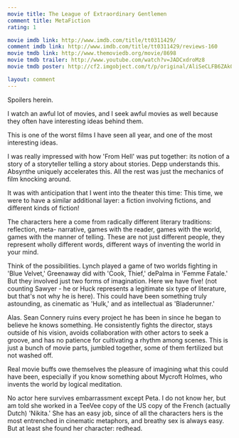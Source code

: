 ```yaml
---
movie title: The League of Extraordinary Gentlemen
comment title: MetaFiction
rating: 1

movie imdb link: http://www.imdb.com/title/tt0311429/
comment imdb link: http://www.imdb.com/title/tt0311429/reviews-160
movie tmdb link: http://www.themoviedb.org/movie/8698
movie tmdb trailer: http://www.youtube.com/watch?v=JADCxdroMz8
movie tmdb poster: http://cf2.imgobject.com/t/p/original/AliSeCLFB6ZAkQIxosr8RAkFf6R.jpg

layout: comment
---
```


Spoilers herein.

I watch an awful lot of movies, and I seek awful movies as well because they often have  interesting ideas behind them.

This is one of the worst films I have seen all year, and one of the most interesting ideas.

I was really impressed with how 'From Hell' was put together: its notion of a story of a  storyteller telling a story about stories. Depp understands this. Absynthe uniquely  accelerates this. All the rest was just the mechanics of film knocking around.

It was with anticipation that I went into the theater this time: This time, we were to have  a similar additional layer: a fiction involving fictions, and different kinds of fiction!

The characters here a come from radically different literary traditions: reflection, meta- narrative, games with the reader, games with the world, games with the manner of  telling. These are not just different people, they represent wholly different words,  different ways of inventing the world in your mind.

Think of the possibilities. Lynch played a game of two worlds fighting in 'Blue Velvet,'  Greenaway did with 'Cook, Thief,' dePalma in 'Femme Fatale.' But they involved just two  forms of imagination. Here we have five! (not counting Sawyer - he or Huck represents a  legitimate six type of literature, but that's not why he is here). This could have been  something truly astounding, as cinematic as 'Hulk,' and as intellectual as 'Bladerunner.' 

Alas. Sean Connery ruins every project he has been in since he began to believe he  knows something. He consistently fights the director, stays outside of his vision, avoids  collaboration with other actors to seek a groove, and has no patience for cultivating a  rhythm among scenes. This is just a bunch of movie parts, jumbled together, some of  them fertilized but not washed off.

Real movie buffs owe themselves the pleasure of imagining what this could have been,  especially if you know something about Mycroft Holmes, who invents the world by logical  meditation.

No actor here survives embarrassment except Peta. I do not know her, but am told she  worked in a TeeVee copy of the US copy of the French (actually Dutch) 'Nikita.' She has  an easy job, since of all the characters hers is the most entrenched in cinematic  metaphors, and breathy sex is always easy. But at least she found her character: redhead.